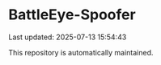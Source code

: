 # BattleEye-Spoofer

Last updated: 2025-07-13 15:54:43

This repository is automatically maintained.
